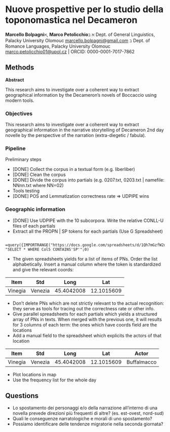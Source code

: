 # Nuove prospettive per lo studio della toponomastica nel Decameron

**Marcello Bolpagni**ℵ, **Marco Petolicchio**ℶ
ℵ    Dept. of General Linguistics, Palacky University Olomouc 
     marcello.bolpagni@gmail.com
ℶ   Dept. of Romance Languages, Palacky University Olomouc 
     marco.petolicchio01@upol.cz    |    ORCID: 0000-0001-7017-7862

## Methods

**Abstract**

This research aims to investigate over a coherent way to extract geographical information by the Decameron’s novels of Boccaccio using modern tools.

### Objectives

This research aims to investigate over a coherent way to extract geographical information in the narrative storytelling of Decameron 2nd day novelle by the perspective of the narration (extra-diegetic / fabula).

### Pipeline

Preliminary steps
* [DONE] Collect the corpus in a textual form (e.g. liberliber)
* [DONE] Clean the corpus
* [DONE] Divide the corpus into partials  (e.g. 0207.txt, 0203.txt | namefile: NNnn.txt where NN=02)
* Tools testing
* [DONE] POS and Lemmatization correctness rate => UDPIPE wins

### Geographic information

* [DONE] Use UDPIPE with the 10 subcorpora. Write the relative CONLL-U files of each partials
* Extract all the PROPN | SP tokens for each partials (Use G Spreadsheet)
```
	=query({IMPORTRANGE("https://docs.google.com/spreadsheets/d/1Qh7mGzfW2ow8RzOniqO_-60JST6pbT71dfzaz_GtV0k";"prova!A1:J15000")}; "SELECT * WHERE Col5 CONTAINS'SP'";0)
```
* The given spreadsheets  yields for a list of items of PNs. Order the list alphabetically. Insert a manual column where the token is standardized and give the relevant coords:

Item        | Std       | Long			| Lat         |
------------|-----------|---------------|-------------|
Vinegia     | Venezia   | 45.4042008	| 12.1015609  |

* Don’t delete PNs which are not strictly relevant to the actual recognition: they serve as  tools for tracing out the correctness rate or other info.
* Give parallel spreadsheets for each partials which yields  a structured array of PNs in texts. When merged with the previous one, it will results for 3 columns of each term: the ones which have coords field are the locations
* Add a manual field to the spreadsheet which explicits the actors of that location

Item        | Std       | Long			| Lat         | Actor 		|
------------|-----------|---------------|-------------|-------------|
Vinegia     | Venezia   | 45.4042008	| 12.1015609  | Buffalmacco	|

* Plot locations in map
* Use the frequency list for the whole day 

## Questions
* Lo spostamento dei personaggi e/o della narrazione all’interno di una novella prevede direzioni più frequenti di altre? (es. est-ovest, nord-sud)
* Quali le conseguenze narratologiche e morali di uno spostamento?
* Possiamo identificare delle tendenze migratorie nella seconda giornata?



